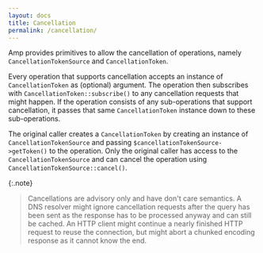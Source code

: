 ```yaml
---
layout: docs
title: Cancellation
permalink: /cancellation/
---
```

Amp provides primitives to allow the cancellation of operations, namely `CancellationTokenSource` and `CancellationToken`.

Every operation that supports cancellation accepts an instance of `CancellationToken` as (optional) argument. The operation then subscribes with `CancellationToken::subscribe()` to any cancellation requests that might happen. If the operation consists of any sub-operations that support cancellation, it passes that same `CancellationToken` instance down to these sub-operations.
  
The original caller creates a `CancellationToken` by creating an instance of `CancellationTokenSource` and passing `$cancellationTokenSource->getToken()` to the operation. Only the original caller has access to the `CancellationTokenSource` and can cancel the operation using `CancellationTokenSource::cancel()`.

{:.note}
> Cancellations are advisory only and have don't care semantics. A DNS resolver might ignore cancellation requests after the query has been sent as the response has to be processed anyway and can still be cached. An HTTP client might continue a nearly finished HTTP request to reuse the connection, but might abort a chunked encoding response as it cannot know the end.
